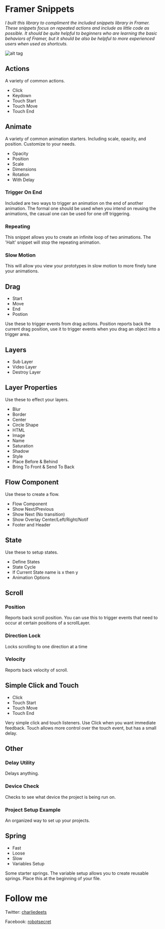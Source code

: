 # Framer Snippets

*I built this library to compliment the included snippets library in Framer. These snippets focus on repeated actions and include as little code as possible. It should be quite helpful to beginners who are learning the basic behaviors of Framer, but it should be also be helpful to more experienced users when used as shortcuts.*

![alt tag](http://www.whyamicrazytoday.com/github/snippets.png)

## Actions

A variety of common actions.

- Click
- Keydown
- Touch Start
- Touch Move
- Touch End

## Animate

A variety of common animation starters. Including scale, opacity, and position. Customize to your needs.

- Opacity
- Position
- Scale
- Dimensions
- Rotation
- With Delay

### Trigger On End

Included are two ways to trigger an animation on the end of another animation. The formal one should be used when you intend on reusing the animations, the casual one can be used for one off triggering.

### Repeating

This snippet allows you to create an infinite loop of two animations. The 'Halt' snippet will stop the repeating animation.

### Slow Motion

This will allow you view your prototypes in slow motion to more finely tune your animations.

## Drag

- Start
- Move
- End
- Postion

Use these to trigger events from drag actions. Position reports back the current drag position, use it to trigger events when you drag an object into a trigger area.

## Layers

- Sub Layer
- Video Layer
- Destroy Layer

## Layer Properties

Use these to effect your layers.

- Blur
- Border
- Center
- Circle Shape
- HTML
- Image
- Name
- Saturation
- Shadow
- Style
- Place Before & Behind
- Bring To Front & Send To Back

## Flow Component

Use these to create a flow.

- Flow Component
- Show Next/Previous
- Show Next (No transition)
- Show Overlay Center/Left/Right/Notif
- Footer and Header

## State

Use these to setup states.

- Define States
- State Cycle
- If Current State name is x then y
- Animation Options

## Scroll

### Position

Reports back scroll position. You can use this to trigger events that need to occur at certain positions of a scrollLayer.

### Direction Lock

Locks scrolling to one direction at a time

### Velocity

Reports back velocity of scroll.

## Simple Click and Touch

- Click
- Touch Start
- Touch Move
- Touch End

Very simple click and touch listeners. Use Click when you want immediate feedback. Touch allows more control over the touch event, but has a small delay.


## Other

### Delay Utility

Delays anything.

### Device Check

Checks to see what device the project is being run on.

### Project Setup Example

An organized way to set up your projects.

## Spring

- Fast
- Loose
- Slow
- Variables Setup

Some starter springs. The variable setup allows you to create reusable springs. Place this at the beginning of your file.

# Follow me
Twitter: [charliedeets](https://twitter.com/charliedeets)

Facebook: [robotsecret](https://facebook.com/robotsecret)
